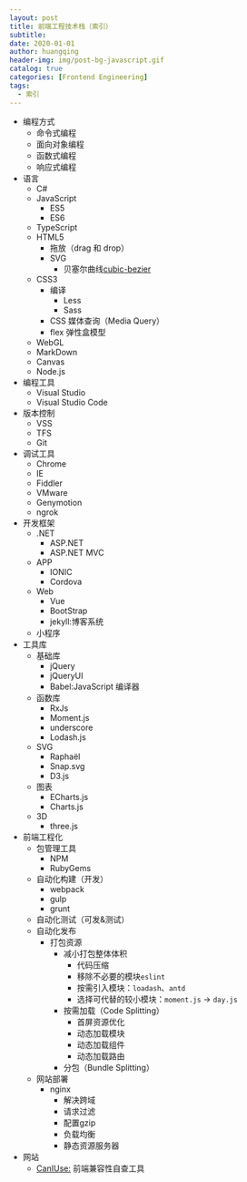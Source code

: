 ```yaml
---
layout: post
title: 前端工程技术栈（索引）
subtitle:
date: 2020-01-01
author: huangqing
header-img: img/post-bg-javascript.gif
catalog: true
categories: [Frontend Engineering]
tags:
  - 索引
---
```


+ 编程方式
  + 命令式编程
  + 面向对象编程
  + 函数式编程
  + 响应式编程
+ 语言
  + C#
  + JavaScript
    + ES5
    + ES6
  + TypeScript
  + HTML5
    + 拖放（drag 和 drop）
    + SVG
      + 贝塞尔曲线[cubic-bezier](https://cubic-bezier.com/#.17,.67,.83,.67) 
  + CSS3
    +  编译
       + Less
       + Sass
    +  CSS 媒体查询（Media Query）
    +  flex 弹性盒模型
  + WebGL
  + MarkDown
  + Canvas
  + Node.js
+ 编程工具
  + Visual Studio
  + Visual Studio Code
+ 版本控制
  + VSS
  + TFS
  + Git
+ 调试工具
  + Chrome
  + IE
  + Fiddler
  + VMware
  + Genymotion
  + ngrok
+ 开发框架
  + .NET
    + ASP.NET
    + ASP.NET MVC
  + APP
    + IONIC
    + Cordova
  + Web
    + Vue
    + BootStrap
    + jekyll:博客系统
  + 小程序
+ 工具库
  + 基础库
    + jQuery
    + jQueryUI
    + Babel:JavaScript 编译器
  + 函数库
    + RxJs
    + Moment.js
    + underscore
    + Lodash.js
  + SVG
    + Raphaël
    + Snap.svg
    + D3.js
  + 图表
    + ECharts.js
    + Charts.js
  + 3D
    + three.js
+ 前端工程化
  + 包管理工具
    + NPM
    + RubyGems
  + 自动化构建（开发）
    + webpack
    + gulp
    + grunt
  + 自动化测试（可发&测试）
  + 自动化发布
    + 打包资源
      + 减小打包整体体积
        + 代码压缩
        + 移除不必要的模块`eslint`
        + 按需引入模块：`loadash`、`antd`
        + 选择可代替的较小模块：`moment.js` -> `day.js`
      + 按需加载（Code Splitting）
        + 首屏资源优化
        + 动态加载模块
        + 动态加载组件
        + 动态加载路由
      + 分包（Bundle Splitting）
  + 网站部署
    + nginx
      + 解决跨域
      + 请求过滤
      + 配置gzip
      + 负载均衡
      + 静态资源服务器
+ 网站
  + [CanIUse:](http://caniuse.com/) 前端兼容性自查工具
